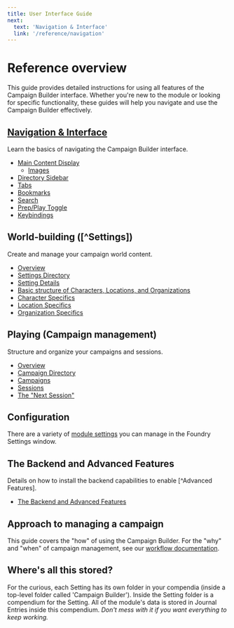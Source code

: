 ```yaml
---
title: User Interface Guide
next: 
  text: 'Navigation & Interface'
  link: '/reference/navigation'
---
```


# Reference overview

This guide provides detailed instructions for using all features of the Campaign Builder interface. Whether you're new to the module or looking for specific functionality, these guides will help you navigate and use the Campaign Builder effectively.

## [Navigation & Interface](navigation)
Learn the basics of navigating the Campaign Builder interface.

- [Main Content Display](navigation/main-display)
  - [Images](navigation/images)
- [Directory Sidebar](navigation/sidebar)
- [Tabs](navigation/tabs)
- [Bookmarks](navigation/bookmarks)
- [Search](navigation/search)
- [Prep/Play Toggle](navigation/prep-play)
- [Keybindings](navigation/keybindings)


## World-building ([^Settings])
Create and manage your campaign world content.

- [Overview](world-building)
- [Settings Directory](navigation/sidebar#setting-directory)
- [Setting Details](world-building/content/setting)
- [Basic structure of Characters, Locations, and Organizations](world-building/content/entry)
- [Character Specifics](world-building/content/character)
- [Location Specifics](world-building/content/location)
- [Organization Specifics](world-building/content/organization)

## Playing (Campaign management)
Structure and organize your campaigns and sessions.

- [Overview](playing)
- [Campaign Directory](navigation/sidebar#campaign-directory)
- [Campaigns](playing/content/campaign)
- [Sessions](playing/content/session)
- [The "Next Session"](playing/next-session.md)

## Configuration

There are a variety of [module settings](configuration) you can manage in the Foundry Settings window.  

## The Backend and Advanced Features
Details on how to install the backend capabilities to enable [^Advanced Features].

- [The Backend and Advanced Features](backend/)

## Approach to managing a campaign
This guide covers the "how" of using the Campaign Builder. For the "why" and "when" of campaign management, see our [workflow documentation](../guide/). 

## Where's all this stored?
For the curious, each Setting has its own folder in your compendia (inside a top-level folder called 'Campaign Builder').  Inside the Setting folder is a compendium for the Setting.  All of the module's data is stored in Journal Entries inside this compendium.  *Don't mess with it if you want everything to keep working.*
